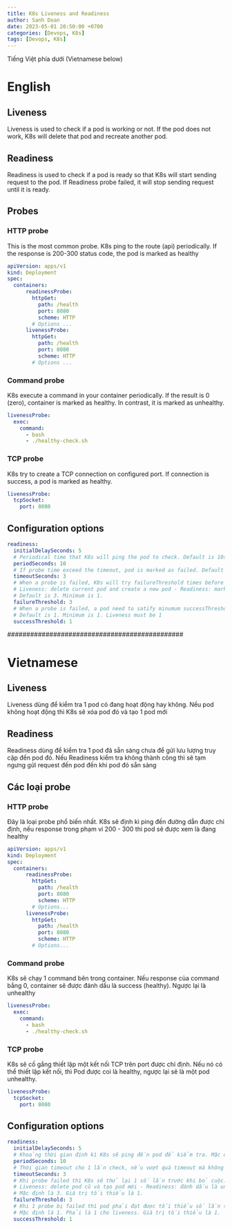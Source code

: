 ```yaml
---
title: K8s Liveness and Readiness
author: Sanh Doan
date: 2023-05-01 20:50:00 +0700
categories: [Devops, K8s]
tags: [Devops, K8s]
---
```


Tiếng Việt phía dưới (Vietnamese below)

# English
## Liveness
Liveness is used to check if a pod is working or not. If the pod does not work, K8s will delete that pod and recreate another pod.

## Readiness
Readiness is used to check if a pod is ready so that K8s will start sending request to the pod. If Readiness probe failed, it will stop sending request until it is ready.

## Probes
### HTTP probe
This is the most common probe. K8s ping to the route (api) periodically. If the response is 200-300 status code, the pod is marked as healthy
```yaml
apiVersion: apps/v1
kind: Deployment
spec:
  containers:
      readinessProbe:
        httpGet:
          path: /health
          port: 8080
          scheme: HTTP
        # Options ...
      livenessProbe:
        httpGet:
          path: /health
          port: 8080
          scheme: HTTP
        # Options ...
```

### Command probe
K8s execute a command in your container periodically. If the result is 0 (zero), container is marked as healthy. In contrast, it is marked as unhealthy.
```yaml
livenessProbe:
  exec:
    command:
      - bash
      - ./healthy-check.sh
```

### TCP probe
K8s try to create a TCP connection on configured port. If connection is success, a pod is marked as healthy.
```yaml
livenessProbe:
  tcpSocket:
    port: 8080
```

## Configuration options
```yaml
readiness:
  initialDelaySeconds: 5
  # Periodical time that K8s will ping the pod to check. Default is 10s. Minimum is 1s.
  periodSeconds: 10
  # If probe time exceed the timeout, pod is marked as failed. Default is 1s. Minimum is 1s.
  timeoutSeconds: 3
  # When a probe is failed, K8s will try failureThreshold times before quit.
  # Liveness: delete current pod and create a new pod - Readiness: mark a pod is unhealthy)
  # Default is 3. Minimum is 1.
  failureThreshold: 3
  # When a probe is failed, a pod need to satify minumum successThreshold times to marked as healthy
  # Default is 1. Minimum is 1. Liveness must be 1
  successThreshold: 1
```

##############################################

# Vietnamese
## Liveness
Liveness dùng để kiểm tra 1 pod có đang hoạt động hay không. Nếu pod không hoạt động thì K8s sẽ xóa pod đó và tạo 1 pod mới

## Readiness
Readiness dùng để kiểm tra 1 pod đã sẵn sàng chưa để gửi lưu lượng truy cập đến pod đó. Nếu Readiness kiểm tra không thành công thì sẽ tạm ngưng gửi request đến pod đến khi pod đó sẵn sàng

## Các loại probe
### HTTP probe
Đây là loại probe phổ biến nhất. K8s sẽ định kì ping đến đường dẫn được chỉ định, nếu response trong phạm vi 200 - 300 thì pod sẽ được xem là đang healthy
```yaml
apiVersion: apps/v1
kind: Deployment
spec:
  containers:
      readinessProbe:
        httpGet:
          path: /health
          port: 8080
          scheme: HTTP
        # Options...
      livenessProbe:
        httpGet:
          path: /health
          port: 8080
          scheme: HTTP
        # Options...
```

### Command probe
K8s sẽ chạy 1 command bên trong container. Nếu response của command bằng 0, container sẽ được đánh dấu là success (healthy). Ngược lại là unhealthy
```yaml
livenessProbe:
  exec:
    command:
      - bash
      - ./healthy-check.sh
```

### TCP probe
K8s sẽ cố gắng thiết lập một kết nối TCP trên port được chỉ định. Nếu nó có thể thiết lập kết nối, thì Pod được coi là healthy, ngược lại sẽ là một pod unhealthy.
```yaml
livenessProbe:
  tcpSocket:
    port: 8080
```

## Configuration options
```yaml
readiness:
  initialDelaySeconds: 5
  # Khoảng thời gian định kì K8s sẽ ping đến pod để kiểm tra. Mặc định là 10s. Tối thiểu là 1s.
  periodSeconds: 10
  # Thời gian timeout cho 1 lần check, nếu vượt quá timeout mà không nhận được response thì pod sẽ được xem là failed. Mặc định là 1s. Tối thiểu là 1s.
  timeoutSeconds: 3
  # Khi probe failed thì K8s sẽ thử lại 1 số lần trước khi bỏ cuộc.
  # Liveness: delete pod cũ và tạo pod mới - Readiness: đánh dấu là unhealthy)
  # Mặc định là 3. Giá trị tối thiểu là 1.
  failureThreshold: 3
  # Khi 1 probe bị failed thì pod phải đạt được tối thiểu số lần successThreshold mới được đánh dấu là success.
  # Mặc định là 1. Phải là 1 cho liveness. Giá trị tối thiểu là 1.
  successThreshold: 1
```